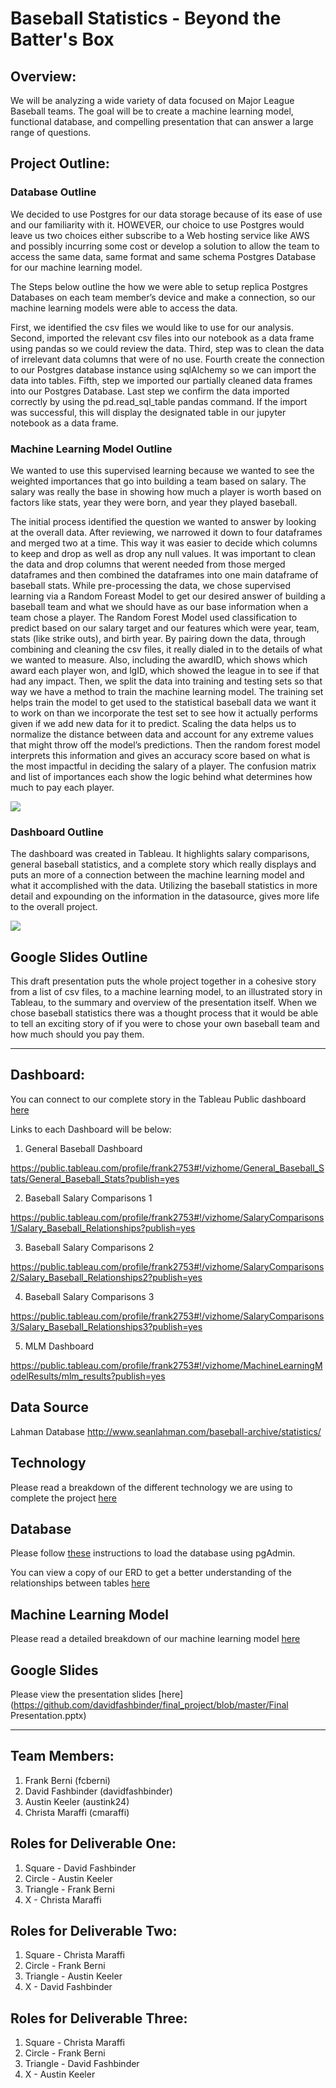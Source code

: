 # Baseball Statistics - Beyond the Batter's Box

## Overview:
We will be analyzing a wide variety of data focused on Major League Baseball teams.  The goal will be to create a machine learning model, functional database, and compelling presentation that can answer a large range of questions.  

## Project Outline:
### Database Outline
We decided to use Postgres for our data storage because of its ease of use and our familiarity with it. HOWEVER, our choice to use Postgres would leave us two choices either subscribe to a Web hosting service like AWS and possibly incurring some cost or develop a solution to allow the team to access the same data, same format and same schema Postgres Database for our machine learning model.

The Steps below outline the how we were able to setup replica Postgres Databases on each team member’s device and make a connection, so our machine learning models were able to access the data.

First, we identified the csv files we would like to use for our analysis. Second, imported the relevant csv files into our notebook as a data frame using pandas so we could review the data. Third, step was to clean the data of irrelevant data columns that were of no use. Fourth create the connection to our Postgres database instance using sqlAlchemy so we can import the data into tables. Fifth, step we imported our partially cleaned data frames into our Postgres Database. Last step we confirm the data imported correctly by using the pd.read_sql_table pandas command. If the import was successful, this will display the designated table in our jupyter notebook as a data frame.

### Machine Learning Model Outline
We wanted to use this supervised learning because we wanted to see the weighted importances that go into building a team based on salary. The salary was really the base in showing how much a player is worth based on factors like stats, year they were born, and year they played baseball.

The initial process identified the question we wanted to answer by looking at the overall data. After reviewing, we narrowed it down to four dataframes and merged two at a time. This way it was easier to decide which columns to keep and drop as well as drop any null values. It was important to clean the data and drop columns that werent needed from those merged dataframes and then combined the dataframes into one main dataframe of baseball stats. While pre-processing the data, we chose supervised learning via a Random Foreast Model to get our desired answer of building a baseball team and what we should have as our base information when a team chose a player. The Random Forest Model used classification to predict based on our salary target and our features which were year, team, stats (like strike outs), and birth year. By pairing down the data, through combining and cleaning the csv files, it really dialed in to the details of what we wanted to measure. Also, including the awardID, which shows which award each player won, and lgID, which showed the league in to see if that had any impact. Then, we split the data into training and testing sets so that way we have a method to train the machine learning model. The training set helps train the model to get used to the statistical baseball data we want it to work on than we incorporate the test set to see how it actually performs given if we add new data for it to predict. Scaling the data helps us to normalize the distance between data and account for any extreme values that might throw off the model’s predictions. Then the random forest model interprets this information and gives an accuracy score based on what is the most impactful in deciding the salary of a player. The confusion matrix and list of importances each show the logic behind what determines how much to pay each player. 

![](Visualizations/Images/ConfusionMatrix.png)

### Dashboard Outline

The dashboard was created in Tableau. It highlights salary comparisons, general baseball statistics, and a complete story which really displays and puts an more of a connection between the machine learning model and what it accomplished with the data. Utilizing the baseball statistics in more detail and expounding on the information in the datasource, gives more life to the overall project. 

![](Visualizations/Images/Screen%20Shot%202021-03-18%20at%208.31.33%20PM.png)

## Google Slides Outline
This draft presentation puts the whole project together in a cohesive story from a list of csv files, to a machine learning model, to an illustrated story in Tableau, to the summary and overview of the presentation itself. When we chose baseball statistics there was a thought process that it would be able to tell an exciting story of if you were to chose your own baseball team and how much should you pay them. 
________________________________
## Dashboard:
You can connect to our complete story in the Tableau Public dashboard [here](https://public.tableau.com/profile/frank2753#!/vizhome/CompleteBaseballTableauStory/Complete_Story?publish=yes)

Links to each Dashboard will be below:

1. General Baseball Dashboard

https://public.tableau.com/profile/frank2753#!/vizhome/General_Baseball_Stats/General_Baseball_Stats?publish=yes

2. Baseball Salary Comparisons 1

https://public.tableau.com/profile/frank2753#!/vizhome/SalaryComparisons1/Salary_Baseball_Relationships?publish=yes

3. Baseball Salary Comparisons 2

https://public.tableau.com/profile/frank2753#!/vizhome/SalaryComparisons2/Salary_Baseball_Relationships2?publish=yes

4. Baseball Salary Comparisons 3

https://public.tableau.com/profile/frank2753#!/vizhome/SalaryComparisons3/Salary_Baseball_Relationships3?publish=yes

5. MLM Dashboard

https://public.tableau.com/profile/frank2753#!/vizhome/MachineLearningModelResults/mlm_results?publish=yes


## Data Source
Lahman Database http://www.seanlahman.com/baseball-archive/statistics/

## Technology
Please read a breakdown of the different technology we are using to complete the project [here](https://github.com/davidfashbinder/final_project/blob/master/Resources/technology.md)

## Database
Please follow [these](https://github.com/davidfashbinder/final_project/blob/master/DB%20Instructions.md) instructions to load the database using pgAdmin.

You can view a copy of our ERD to get a better understanding of the relationships between tables [here](https://github.com/davidfashbinder/final_project/blob/master/Updated_ERD.png)

## Machine Learning Model 
Please read a detailed breakdown of our machine learning model [here](https://github.com/davidfashbinder/final_project/blob/master/Machine%20Learning%20Info.md)

## Google Slides
Please view the presentation slides [here](https://github.com/davidfashbinder/final_project/blob/master/Final Presentation.pptx)

-----

## Team Members:
1. Frank Berni (fcberni)
2. David Fashbinder (davidfashbinder)
3. Austin Keeler (austink24)
4. Christa Maraffi (cmaraffi)

## Roles for Deliverable One:
1. Square - David Fashbinder
2. Circle - Austin Keeler
3. Triangle - Frank Berni
4. X - Christa Maraffi

## Roles for Deliverable Two:
1. Square - Christa Maraffi
2. Circle - Frank Berni
3. Triangle - Austin Keeler
4. X - David Fashbinder

## Roles for Deliverable Three:
1. Square - Christa Maraffi
2. Circle - Frank Berni
3. Triangle - David Fashbinder
4. X - Austin Keeler
